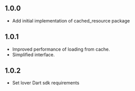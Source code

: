 ## 1.0.0
* Add initial implementation of cached_resource package

## 1.0.1
* Improved performance of loading from cache.
* Simplified interface.

## 1.0.2
* Set lover Dart sdk requirements
